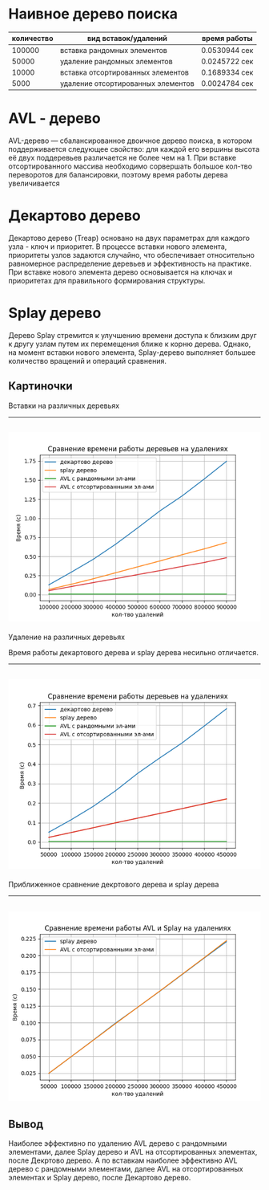 # Наивное дерево поиска 

| количество | вид вставок/удалений                | время работы   | 
| ---------- | ----------------------------------- | -------------- | 
|  100000    | вставка рандомных элементов         | 0.0530944 сек  | 
|  50000     | удаление рандомных элементов        | 0.0245722 сек  |  
|  10000     | вставка отсортированных элементов   | 0.1689334 сек  | 
|  5000      | удаление отсортированных элементов  | 0.0024784 сек  |

# AVL - дерево

AVL-дерево — сбалансированное двоичное дерево поиска, в котором поддерживается следующее свойство: для каждой его вершины высота её двух поддеревьев различается не более чем на 1. При вставке отсортированного массива необходимо сорвершать большое кол-тво переворотов для балансировки, поэтому время 
работы дерева увеличивается 

# Декартово дерево

Декартово дерево (Treap) основано на двух параметрах для каждого узла - ключ и приоритет. В процессе вставки нового элемента, приоритеты узлов задаются случайно, что обеспечивает относительно равномерное распределение деревьев и эффективность на практике. При вставке нового элемента дерево основывается на ключах и приоритетах для правильного формирования структуры.

# Splay дерево

Дерево Splay стремится к улучшению времени доступа к близким друг к другу узлам путем их перемещения ближе к корню дерева. Однако, на момент вставки нового элемента, Splay-дерево выполняет большее количество вращений и операций сравнения.

## Картиночки 

Вставки на различных деревьях

---
   ![сравнение деревьев на вставках](./picture/push.png)
---

Удаление на различных деревьях

Время работы декартового дерева и splay дерева  несильно отличается.

---
   ![сравнение деревьев на удалениях](./picture/pop.png)
---

Приближенное сравнение декртового дерева и splay дерева

---
   ![сравнение avl и splay деревьев на удалениях](./picture/pop_avl_splay.png)
---

## Вывод
Наиболее эффективно по удалению AVL дерево с рандомными элементами, далее Splay дерево и AVL на отсортированных элементах, после Декртово дерево.
А по вставкам наиболее эффективно AVL дерево с рандомными элементами, далее AVL на отсортированных элементах и  Splay дерево, после Декартово дерево.



